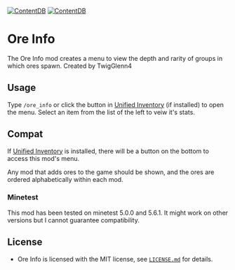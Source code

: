 [![ContentDB](https://content.minetest.net/packages/TwigGlenn4/ore_info/shields/title/)](https://content.minetest.net/packages/TwigGlenn4/ore_info/)
[![ContentDB](https://content.minetest.net/packages/TwigGlenn4/ore_info/shields/downloads/)](https://content.minetest.net/packages/TwigGlenn4/ore_info/)

# Ore Info

The Ore Info mod creates a menu to view the depth and rarity of groups in which ores spawn.
Created by TwigGlenn4 

## Usage
Type ```/ore_info``` or click the button in [Unified Inventory](https://forum.minetest.net/viewtopic.php?t=3933) (if installed) to open the menu.
Select an item from the list of the left to veiw it's stats.


## Compat
If [Unified Inventory](https://forum.minetest.net/viewtopic.php?t=3933) is installed, there will be a button on the bottom to access this mod's menu.

Any mod that adds ores to the game should be shown, and the ores are ordered alphabetically within each mod.

### Minetest
This mod has been tested on minetest 5.0.0 and 5.6.1.
It might work on other versions but I cannot guarantee compatibility.

## License

- Ore Info is licensed with the MIT license, see
  [`LICENSE.md`](LICENSE.md) for details.
